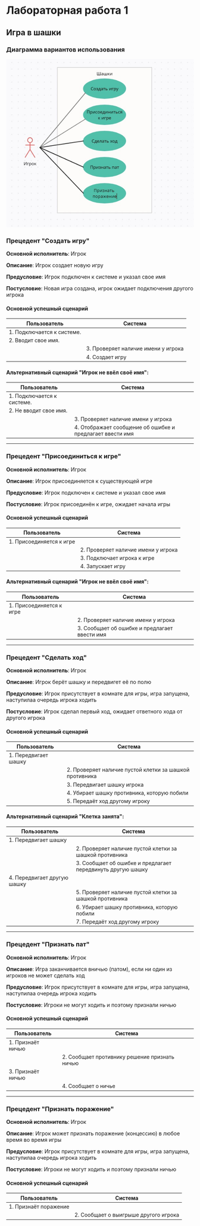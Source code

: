# Лабораторная работа 1
## Игра в шашки

### Диаграмма вариантов использования
![alt text](<./1.jpg>)

### Прецедент "Создать игру"
**Основной исполнитель**: Игрок

**Описание**: Игрок создает новую игру

**Предусловие**: Игрок подключен к системе и указал свое имя

**Постусловие**: Новая игра создана, игрок ожидает подключения другого игрока

#### Основной успешный сценарий

| Пользователь                    | Система                                                     |
|---------------------------------|-------------------------------------------------------------|
| 1. Подключается к системе.      |                                                             |
| 2. Вводит свое имя.             | 	                                                          |
|                                 | 3. Проверяет наличие имени у игрока                         |
|                                 | 4. Создает игру                                             |

#### Альтернативный сценарий "Игрок не ввёл своё имя":

| Пользователь                    | Система                                                     |
|---------------------------------|-------------------------------------------------------------|
| 1. Подключается к системе.      |                                                             |
| 2. Не вводит свое имя.          | 	                                                          |
|                                 | 3. Проверяет наличие имени у игрока                         |
|                                 | 4. Отображает сообщение об ошибке и предлагает ввести имя   |

---

### Прецедент "Присоединиться к игре"
**Основной исполнитель**: Игрок

**Описание**: Игрок присоединяется к существующей игре

**Предусловие**: Игрок подключен к системе и указал свое имя

**Постусловие**: Игрок присоединён к игре, ожидает начала игры

#### Основной успешный сценарий

| Пользователь                    | Система                                                     |
|---------------------------------|-------------------------------------------------------------|
| 1. Присоединяется к игре        |                                                             |
|                                 | 2. Проверяет наличие имени у игрока                         |
|                                 | 3. Подключает игрока к игре                                 |
|                                 | 4. Запускает игру                                           |

#### Альтернативный сценарий "Игрок не ввёл своё имя":

| Пользователь                    | Система                                                     |
|---------------------------------|-------------------------------------------------------------|
| 1. Присоединяется к игре        |                                                             |
|                                 | 2. Проверяет наличие имени у игрока                         |
|                                 | 3. Сообщает об ошибке и предлагает ввести имя               |

---

### Прецедент "Сделать ход"
**Основной исполнитель**: Игрок

**Описание**:  Игрок берёт шашку и передвигет её по полю

**Предусловие**: Игрок присутствует в комнате для игры, игра запущена, наступилаа очередь игрока ходить

**Постусловие**: Игрок сделал первый ход, ожидает ответного хода от другого игрока

#### Основной успешный сценарий

| Пользователь                    | Система                                                     |
|---------------------------------|-------------------------------------------------------------|
| 1. Передвигает шашку            |                                                             |
|                                 | 2. Проверяет наличие пустой клетки за шашкой противника     |
|                                 | 3. Передвигает шашку игрока                                 |
|                                 | 4. Убирает шашку противника, которую побили                 |
|                                 | 5. Передаёт ход другому игроку                              |

#### Альтернативный сценарий "Клетка занята":

| Пользователь                    | Система                                                     |
|---------------------------------|-------------------------------------------------------------|
| 1. Передвигает шашку            |                                                             |
|                                 | 2. Проверяет наличие пустой клетки за шашкой противника     |
|                                 | 3. Сообщает об ошибке и предлагает передвинуть другую шашку |
| 4. Передвигает другую шашку     |                                                             |
|                                 | 5. Проверяет наличие пустой клетки за шашкой противника     |
|                                 | 6. Убирает шашку противника, которую побили                 |
|                                 | 7. Передаёт ход другому игроку                              |

---

### Прецедент "Признать пат"
**Основной исполнитель**: Игрок

**Описание**:  Игра заканчивается вничью (патом), если ни один из игроков не может сделать ход

**Предусловие**: Игрок присутствует в комнате для игры, игра запущена, наступилаа очередь игрока ходить

**Постусловие**: Игроки не могут ходить и поэтому признали ничью

#### Основной успешный сценарий

| Пользователь                    | Система                                                     |
|---------------------------------|-------------------------------------------------------------|
| 1. Признаёт ничью               |                                                             |
|                                 | 2. Сообщает противнику решение признать ничью               |
| 3. Признаёт ничью               |                                                             |
|                                 | 4. Сообщает о ничье                                         |

---

### Прецедент "Признать поражение"
**Основной исполнитель**: Игрок

**Описание**:  Игрок может признать поражение (концессию) в любое время во время игры

**Предусловие**: Игрок присутствует в комнате для игры, игра запущена, наступилаа очередь игрока ходить

**Постусловие**: Игроки не могут ходить и поэтому признали ничью

#### Основной успешный сценарий

| Пользователь                    | Система                                                     |
|---------------------------------|-------------------------------------------------------------|
| 1. Признаёт поражение           |                                                             |
|                                 | 2. Сообщает о выигрыше другого игрока                       |
